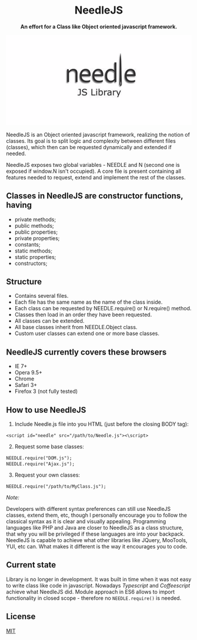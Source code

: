 <div align="center">
<h1>NeedleJS</h1>
<p>
  <strong>An effort for a Class like Object oriented javascript framework.</strong>
</p>

  <img alt="NeedleJs logo" src="assets/logo.png" width="600" />
</div>

NeedleJS is an Object oriented javascript framework, realizing the notion of classes. Its goal is to split logic and complexity between different files (classes), which then can be requested dynamically and extended if needed.

NeedleJS exposes two global variables - NEEDLE and N (second one is exposed if window.N isn't occupied).
A core file is present containing all features needed to request, extend and implement the rest of the classes.

## Classes in NeedleJS are constructor functions, having
* private methods;
* public methods;
* public properties;
* private properties;
* constants;
* static methods;
* static properties;
* constructors;

## Structure
* Contains several files.
* Each file has the same name as the name of the class inside.
* Each class can be requested by NEEDLE.require() or N.require() method.
* Classes then load in an order they have been requested.
* All classes can be extended.
* All base classes inherit from NEEDLE.Object class.
* Custom user classes can extend one or more base classes.

## NeedleJS currently covers these browsers
* IE 7+
* Opera 9.5+
* Chrome
* Safari 3+
* Firefox 3 (not fully tested)

## How to use NeedleJS
1) Include Needle.js file into you HTML (just before the closing BODY tag):

```
<script id="needle" src="/path/to/Needle.js"><\script>
```

2) Request some base classes:

```
NEEDLE.require("DOM.js");
NEEDLE.require("Ajax.js");
```

3) Request your own classes:

```
NEEDLE.require("/path/to/MyClass.js");
```

_Note:_

Developers with different syntax preferences can still use NeedleJS classes, extend them, etc, though I personally encourage you to follow the classical syntax as it is clear and visually appealing. Programming languages like PHP and Java are closer to NeedleJS as a class structure, that why you will be privileged if these languages are into your backpack.
NeedleJS is capable to achieve what other libraries like JQuery, MooTools, YUI, etc can. What makes it different is the way it encourages you to code.

## Current state
Library is no longer in development. It was built in time when it was not easy to write class like code in javascript.
Nowadays _Typescript_ and _Coffeescript_ achieve what NeedleJS did. Module approach in ES6 allows to import functionality in closed scope - therefore no `NEEDLE.require()` is needed.

## License
[MIT](LICENSE)
